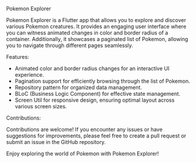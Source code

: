 Pokemon Explorer

Pokemon Explorer is a Flutter app that allows you to explore and discover various Pokemon creatures. It provides an engaging user interface where you can witness animated changes in color and border radius of a container. Additionally, it showcases a paginated list of Pokemon, allowing you to navigate through different pages seamlessly.

Features:

- Animated color and border radius changes for an interactive UI experience.
- Pagination support for efficiently browsing through the list of Pokemon.
- Repository pattern for organized data management.
- BLoC (Business Logic Component) for effective state management.
- Screen Util for responsive design, ensuring optimal layout across various screen sizes.

Contributions:

Contributions are welcome! If you encounter any issues or have suggestions for improvements, please feel free to create a pull request or submit an issue in the GitHub repository.

Enjoy exploring the world of Pokemon with Pokemon Explorer!